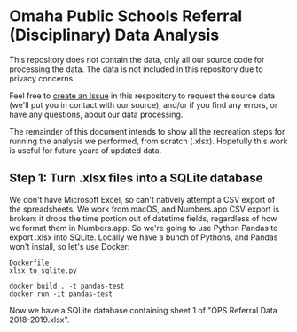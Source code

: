 # Omaha Public Schools Referral (Disciplinary) Data Analysis

This repository does not contain the data, only all our source code for processing
the data. The data is not included in this repository due to privacy concerns.

Feel free to [create an Issue](https://github.com/opennebraska/ops-referral/issues) in this
respository to request the source data (we'll put you in contact with our source), and/or
if you find any errors, or have any questions, about our data processing.

The remainder of this document intends to show all the recreation steps for running the
analysis we performed, from scratch (.xlsx). Hopefully this work is useful for future
years of updated data.

## Step 1: Turn .xlsx files into a SQLite database

We don't have Microsoft Excel, so can't natively attempt a CSV export of the spreadsheets.
We work from macOS, and Numbers.app CSV export is broken: it drops the time portion out of
datetime fields, regardless of how we format them in Numbers.app. So we're going to use Python
Pandas to export .xlsx into SQLite. Locally we have a bunch of Pythons, and Pandas won't
install, so let's use Docker:

    Dockerfile
    xlsx_to_sqlite.py

    docker build . -t pandas-test
    docker run -it pandas-test

Now we have a SQLite database containing sheet 1 of "OPS Referral Data 2018-2019.xlsx".


